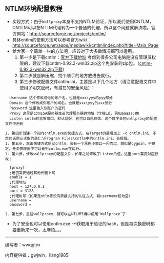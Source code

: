 ## NTLM环境配置教程 ##
  * 实现方式：由于`Wallproxy`本身不支持NTLM验证，所以我们使用CNTLM，CNTLM可以把NTLM代理转为一个普通的代理，所以这个问题就解决啦，官方网站：http://sourceforge.net/projects/cntlm/
  * 具体cntlm的使用方法可以参考官方wiki：http://sourceforge.net/apps/mediawiki/cntlm/index.php?title=Main_Page
  * 给大家一个简单一些的方法吧，应该对于大多数情况都可以适用。
    1. 第一步是下载cntlm：[官方下载地址](http://sourceforge.net/projects/cntlm/files/cntlm/cntlm%200.92.3/) 考虑到很多公司电脑是没有管理员权限的，建议下载cntlm-0.92.3-win32.zip这个免安装的zip包。（[cntlm-0.92.3-win32.zip下载](https://wallproxy.googlecode.com/files/cntlm-0.92.3-win32.zip)）
    1. 第二步就是解压缩，找个顺手的地方放进去就行。
    1. 第三步修改配置文件cntlm.ini，主要是以下几个地方（请注意配置文件中使用了明文密码，有潜在的安全风险）：
```
  Username 这个修改成你的账户名，也就是xxx\yyy的yyy部分
  Domain 这个修改成你账户的域名，也就是xxx\yyy的xxx部分
  Password 这里输入你账户的密码
  Proxy 这里是公司ISA服务器或者代理服务器的地址（含端口），例如aaaaa:80
  Listen cntlm的监听端口，默认就好，也可以自己修改，这个数字会在wallproxy的配置文件中用到
```
    1. 第四步创建一个指向cntlm.exe的快捷方式，在Target的最后加上 -c cntlm.ini，不然的话默认读取的是C:\Program Files\cntlm中的cntlm.ini，会报错。
    1. 第五步，双击快捷方式启动cntlm，会有一个黑色小窗口一闪而过，貌似是Cygwin，不确定，任务管理器中可以看到cntlm.exe在运行。
    1. 第六步，修改wallproxy的配置文件，如果之前修改了Listen的值，这里port需要对应修改：
```
  [proxy]
  ;是否需要通过其他代理上网
  enable = 1
  ;代理地址
  host = 127.0.0.1
  port = 3128
  ;代理帐号（如果是ntlm等没有直接支持的认证方式，将username设为空）
  username = 
  password = 
```
    1. 第七步，重启wallproxy，就可以在NTLM环境中使用`Wallproxy`了
  * 为了安全也可以使用cntlm.exe -H获取用于验证的hash，但是每次换密码都要重新来一次，太麻烦。。。


---

编写者：wwqgtxx

内容提供者：gwjwin，liang1985
